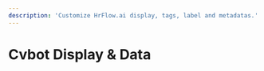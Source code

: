```yaml
---
description: 'Customize HrFlow.ai display, tags, label and metadatas.'
---
```


# Cvbot Display & Data

